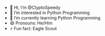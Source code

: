 - 👋 Hi, I’m @ClyptoSpeedy
- 👀 I’m interested in Python Programming
- 🌱 I’m currently learning Python Programming
- 😄 Pronouns: He/Him
- ⚡ Fun fact: Eagle Scout

<!---
ClyptoSpeedy/ClyptoSpeedy is a ✨ special ✨ repository because its `README.md` (this file) appears on your GitHub profile.
You can click the Preview link to take a look at your changes.
--->

